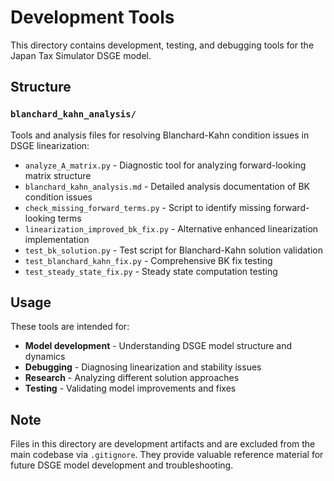 # Development Tools

This directory contains development, testing, and debugging tools for the Japan Tax Simulator DSGE model.

## Structure

### `blanchard_kahn_analysis/`
Tools and analysis files for resolving Blanchard-Kahn condition issues in DSGE linearization:

- `analyze_A_matrix.py` - Diagnostic tool for analyzing forward-looking matrix structure
- `blanchard_kahn_analysis.md` - Detailed analysis documentation of BK condition issues
- `check_missing_forward_terms.py` - Script to identify missing forward-looking terms
- `linearization_improved_bk_fix.py` - Alternative enhanced linearization implementation
- `test_bk_solution.py` - Test script for Blanchard-Kahn solution validation
- `test_blanchard_kahn_fix.py` - Comprehensive BK fix testing
- `test_steady_state_fix.py` - Steady state computation testing

## Usage

These tools are intended for:
- **Model development** - Understanding DSGE model structure and dynamics
- **Debugging** - Diagnosing linearization and stability issues
- **Research** - Analyzing different solution approaches
- **Testing** - Validating model improvements and fixes

## Note

Files in this directory are development artifacts and are excluded from the main codebase via `.gitignore`. They provide valuable reference material for future DSGE model development and troubleshooting.